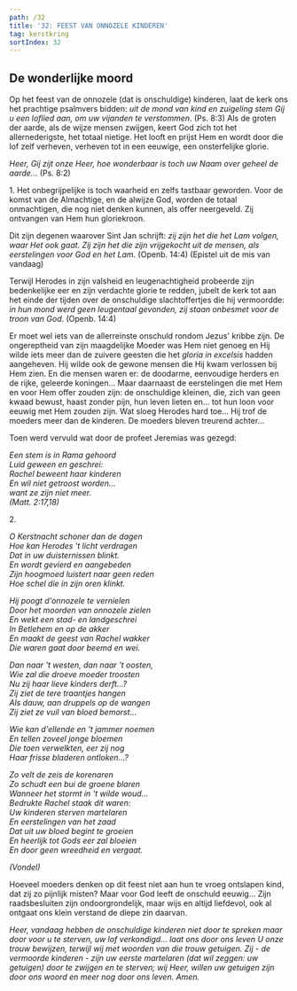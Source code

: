 ```yaml
---
path: /32
title: '32: FEEST VAN ONNOZELE KINDEREN'
tag: kerstkring
sortIndex: 32
---
```


## De wonderlijke moord

Op het feest van de onnozele (dat is onschuldige) kinderen, laat de kerk ons het prachtige psalmvers bidden: _uit de mond van kind en zuigeling stem Gij u een loflied aan, om uw vijanden te verstommen_. (Ps. 8:3) Als de groten der aarde, als de wijze mensen zwijgen, keert God zich tot het allernederigste, het totaal nietige. Het looft en prijst Hem en wordt door die lof zelf verheven, verheven tot in een eeuwige, een onsterfelijke glorie.

_Heer, Gij zijt onze Heer, hoe wonderbaar is toch uw Naam over geheel de aarde..._ (Ps. 8:2)

1\. Het onbegrijpelijke is toch waarheid en zelfs tastbaar geworden. Voor de komst van de Almachtige, en de alwijze God, worden de totaal onmachtigen, die nog niet denken kunnen, als offer neergeveld. Zij ontvangen van Hem hun gloriekroon.

Dit zijn degenen waarover Sint Jan schrijft: _zij zijn het die het Lam volgen, waar Het ook gaat. Zij zijn het die zijn vrijgekocht uit de mensen, als eerstelingen voor God en het Lam_. (Openb. 14:4) (Epistel uit de mis van vandaag)

Terwijl Herodes in zijn valsheid en leugenachtigheid probeerde zijn bedenkelijke eer en zijn verdachte glorie te redden, jubelt de kerk tot aan het einde der tijden over de onschuldige slachtoffertjes die hij vermoordde: _in hun mond werd geen leugentaal gevonden, zij staan onbesmet voor de troon van God_. (Openb. 14:4)

Er moet wel iets van de allerreinste onschuld rondom Jezus' kribbe zijn. De ongereptheid van zijn maagdelijke Moeder was Hem niet genoeg en Hij wilde iets meer dan de zuivere geesten die het _gloria in excelsis_ hadden aangeheven. Hij wilde ook de gewone mensen die Hij kwam verlossen bij Hem zien. En die mensen waren er: de doodarme, eenvoudige herders en de rijke, geleerde koningen... Maar daarnaast de eerstelingen die met Hem en voor Hem offer zouden zijn: de onschuldige kleinen, die, zich van geen kwaad bewust, haast zonder pijn, hun leven lieten en... tot hun loon voor eeuwig met Hem zouden zijn. Wat sloeg Herodes hard toe... Hij trof de moeders meer dan de kinderen. De moeders bleven treurend achter...

Toen werd vervuld wat door de profeet Jeremias was gezegd:

_Een stem is in Rama gehoord_  
_Luid geween en geschrei:_  
_Rachel beweent haar kinderen_  
_En wil niet getroost worden..._  
_want ze zijn niet meer._  
_(Matt. 2:17,18)_

2\. 

_O Kerstnacht schoner dan de dagen_  
_Hoe kan Herodes 't licht verdragen_  
_Dat in uw duisternissen blinkt._  
_En wordt gevierd en aangebeden_  
_Zijn hoogmoed luistert naar geen reden_  
_Hoe schel die in zijn oren klinkt._

_Hij poogt d'onnozele te vernielen_  
_Door het moorden van onnozele zielen_  
_En wekt een stad- en landgeschrei_  
_In Betlehem en op de akker_  
_En maakt de geest van Rachel wakker_  
_Die waren gaat door beemd en wei._

_Dan naar 't westen, dan naar 't oosten,_  
_Wie zal die droeve moeder troosten_  
_Nu zij haar lieve kinders derft...?_  
_Zij ziet de tere traantjes hangen_  
_Als dauw, aan druppels op de wangen_  
_Zij ziet ze vuil van bloed bemorst..._

_Wie kan d'ellende en 't jammer noemen_  
_En tellen zoveel jonge bloemen_  
_Die toen verwelkten, eer zij nog_  
_Haar frisse bladeren ontloken...?_

_Zo velt de zeis de korenaren_  
_Zo schudt een bui de groene blaren_  
_Wanneer het stormt in 't wilde woud..._  
_Bedrukte Rachel staak dit waren:_  
_Uw kinderen sterven martelaren_  
_En eerstelingen van het zaad_  
_Dat uit uw bloed begint te groeien_  
_En heerlijk tot Gods eer zal bloeien_  
_En door geen wreedheid en vergaat._

_(Vondel)_

Hoeveel moeders denken op dit feest niet aan hun te vroeg ontslapen kind, dat zij zo pijnlijk misten? Maar voor God leeft de onschuld eeuwig... Zijn raadsbesluiten zijn ondoorgrondelijk, maar wijs en altijd liefdevol, ook al ontgaat ons klein verstand de diepe zin daarvan.

_Heer, vandaag hebben de onschuldige kinderen niet door te spreken maar door voor u te sterven, uw lof verkondigd... laat ons door ons leven U onze trouw bewijzen, terwijl wij met woorden van die trouw getuigen. Zij - de vermoorde kinderen - zijn uw eerste martelaren (dat wil zeggen: uw getuigen) door te zwijgen en te sterven; wij Heer, willen uw getuigen zijn door ons woord en meer nog door ons leven. Amen._

